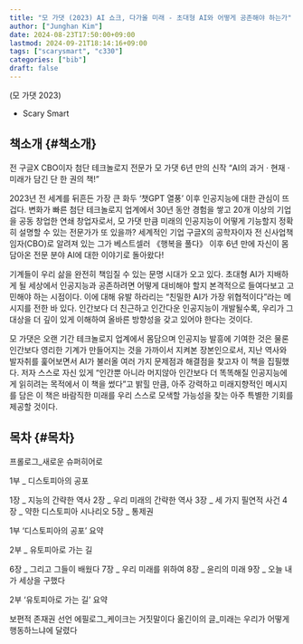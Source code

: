 ```yaml
---
title: "모 가댓 (2023) AI 쇼크, 다가올 미래 - 초대형 AI와 어떻게 공존해야 하는가"
author: ["Junghan Kim"]
date: 2024-08-23T17:50:00+09:00
lastmod: 2024-09-21T18:14:16+09:00
tags: ["scarysmart", "c330"]
categories: ["bib"]
draft: false
---
```


(모 가댓 2023)

-   Scary Smart


## 책소개 {#책소개}

전 구글X CBO이자 첨단 테크놀로지 전문가 모 가댓 6년 만의 신작 “AI의 과거 · 현재 · 미래가 담긴 단 한 권의 책!”

2023년 전 세계를 뒤흔든 가장 큰 화두 ‘챗GPT 열풍’ 이후 인공지능에 대한 관심이 뜨겁다. 변화가 빠른 첨단 테크놀로지 업계에서 30년 동안 경험을 쌓고 20개 이상의 기업을 공동 창업한 연쇄 창업자로서, 모 가댓 만큼 미래의 인공지능이 어떻게 기능할지 정확히 설명할 수 있는 전문가가 또 있을까? 세계적인 기업 구글X의 공학자이자 전 신사업책임자(CBO)로 알려져 있는 그가 베스트셀러 《행복을 풀다》 이후 6년 만에 자신이 몸담아온 전문 분야 AI에 대한 이야기로 돌아왔다!

기계들이 우리 삶을 완전히 책임질 수 있는 문명 시대가 오고 있다. 초대형 AI가 지배하게 될 세상에서 인공지능과 공존하려면 어떻게 대비해야 할지 본격적으로 들여다보고 고민해야 하는 시점이다. 이에 대해 유발 하라리는 “친밀한 AI가 가장 위협적이다”라는 메시지를 전한 바 있다. 인간보다 더 친근하고 인간다운 인공지능이 개발될수록, 우리가 그 대상을 더 깊이 있게 이해하여 올바른 방향성을 갖고 있어야 한다는 것이다.

모 가댓은 오랜 기간 테크놀로지 업계에서 몸담으며 인공지능 발흥에 기여한 것은 물론 인간보다 영리한 기계가 만들어지는 것을 가까이서 지켜본 장본인으로서, 지난 역사와 발자취를 훑어보면서 AI가 불러올 여러 가지 문제점과 해결점을 찾고자 이 책을 집필했다. 저자 스스로 자신 있게 “인간뿐 아니라 머지않아 인간보다 더 똑똑해질 인공지능에게 읽히려는 목적에서 이 책을 썼다”고 밝힐 만큼, 아주 강력하고 미래지향적인 메시지를 담은 이 책은 바람직한 미래를 우리 스스로 모색할 가능성을 찾는 아주 특별한 기회를 제공할 것이다.


## 목차 {#목차}

프롤로그_새로운 슈퍼히어로

1부 _ 디스토피아의 공포

1장 _ 지능의 간략한 역사 2장 _ 우리 미래의 간략한 역사 3장 _ 세 가지 필연적 사건 4장 _ 약한 디스토피아 시나리오 5장 _ 통제권

1부 ‘디스토피아의 공포’ 요약

2부 _ 유토피아로 가는 길

6장 _ 그리고 그들이 배웠다 7장 _ 우리 미래를 위하여 8장 _ 윤리의 미래 9장 _ 오늘 내가 세상을 구했다

2부 ‘유토피아로 가는 길’ 요약

보편적 존재권 선언 에필로그_케이크는 거짓말이다 옮긴이의 글_미래는 우리가 어떻게 행동하느냐에 달렸다
